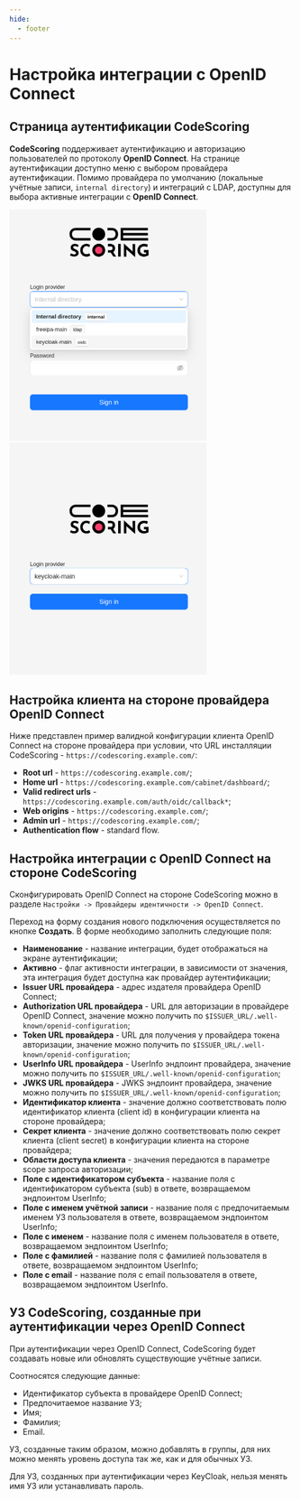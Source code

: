 ```yaml
---
hide:
  - footer
---
```


# Настройка интеграции с OpenID Connect

## Страница аутентификации CodeScoring

**CodeScoring** поддерживает аутентификацию и авторизацию пользователей по протоколу **OpenID Connect**.
На странице аутентификации доступно меню с выбором провайдера аутентификации. Помимо провайдера по умолчанию (локальные
учётные записи, `internal directory`) и интеграций с LDAP, доступны для выбора активные интеграции с **OpenID Connect**.

<p float="left">
  <img src="/assets/img/oidc/login-1.png" alt="аутентификации через провайдера по умолчанию" width="350" />
  <img src="/assets/img/oidc/login-2.png" alt="выбор провайдера аутентификации" width="350" />
</p>

## Настройка клиента на стороне провайдера OpenID Connect

Ниже представлен пример валидной конфигурации клиента OpenID Connect на стороне провайдера при условии, что URL
инсталляции CodeScoring - `https://codescoring.example.com/`:

- **Root url** - `https://codescoring.example.com/`;
- **Home url** - `https://codescoring.example.com/cabinet/dashboard/`;
- **Valid redirect urls** - `https://codescoring.example.com/auth/oidc/callback*`;
- **Web origins** - `https://codescoring.example.com/`;
- **Admin url** - `https://codescoring.example.com/`;
- **Authentication flow** - standard flow.

## Настройка интеграции с OpenID Connect на стороне CodeScoring

Сконфигурировать OpenID Connect на стороне CodeScoring можно в разделе
`Настройки -> Провайдеры идентичности -> OpenID Connect`.

Переход на форму создания нового подключения осуществляется по кнопке **Создать**. В форме необходимо заполнить
следующие поля:

- **Наименование** - название интеграции, будет отображаться на экране аутентификации;
- **Активно** - флаг активности интеграции, в зависимости от значения, эта интеграция будет доступна как провайдер
  аутентификации;
- **Issuer URL провайдера** - адрес издателя провайдера OpenID Connect;
- **Authorization URL провайдера** - URL для авторизации в провайдере OpenID Connect, значение можно получить по
  `$ISSUER_URL/.well-known/openid-configuration`;
- **Token URL провайдера** - URL для получения у провайдера токена авторизации, значение можно получить по
  `$ISSUER_URL/.well-known/openid-configuration`;
- **UserInfo URL провайдера** - UserInfo эндпоинт провайдера, значение можно получить по
  `$ISSUER_URL/.well-known/openid-configuration`;
- **JWKS URL провайдера** - JWKS эндпоинт провайдера, значение можно получить по
  `$ISSUER_URL/.well-known/openid-configuration`;
- **Идентификатор клиента** - значение должно соответствовать полю идентификатор клиента (client id) в конфигурации
  клиента на стороне провайдера;
- **Секрет клиента** - значение должно соответствовать полю секрет клиента (client secret) в конфигурации клиента на
  стороне провайдера;
- **Области доступа клиента** - значения передаются в параметре scope запроса авторизации;
- **Поле с идентификатором субъекта** - название поля с идентификатором субъекта (sub) в ответе, возвращаемом эндпоинтом
  UserInfo;
- **Поле с именем учётной записи** - название поля с предпочитаемым именем УЗ пользователя в ответе, возвращаемом
  эндпоинтом UserInfo;
- **Поле с именем** - название поля с именем пользователя в ответе, возвращаемом эндпоинтом UserInfo;
- **Поле с фамилией** - название поля с фамилией пользователя в ответе, возвращаемом эндпоинтом UserInfo;
- **Поле с email** - название поля с email пользователя в ответе, возвращаемом эндпоинтом UserInfo.

## УЗ CodeScoring, созданные при аутентификации через OpenID Connect

При аутентификации через OpenID Connect, CodeScoring будет создавать новые или обновлять существующие учётные записи.

Соотносятся следующие данные:

- Идентификатор субъекта в провайдере OpenID Connect;
- Предпочитаемое название УЗ;
- Имя;
- Фамилия;
- Email.

УЗ, созданные таким образом, можно добавлять в группы, для них можно менять уровень доступа так же, как и для обычных
УЗ.

Для УЗ, созданных
при аутентификации через KeyCloak, нельзя менять имя УЗ или устанавливать пароль.
